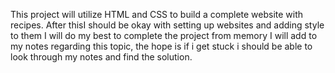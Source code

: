 This project will utilize HTML and CSS to build a complete website with recipes. 
After thisI should be okay with setting up websites and adding style to them
I will do my best to complete the project from memory
I will add to my notes regarding this topic, the hope is if i get stuck i should be able to look through my notes and find the solution.
